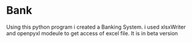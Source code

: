 # Bank
Using this python program i created a Banking System. i used xlsxWriter and openpyxl modeule to get access of excel file.
It is in beta version
